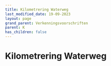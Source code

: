 ```yaml
---
title: Kilometrering Waterweg
last_modified_date: 19-09-2023
layout: page
grand_parent: Verkenningsvoorschriften
parent: K
has_children: false
---
```


Kilometrering Waterweg
======================

